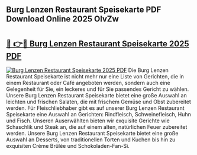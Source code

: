 ## Burg Lenzen Restaurant Speisekarte PDF Download Online 2025 OIvZw

# <h2><a href="http://gc9ohr.nevu.top/?p=Burg+Lenzen+Restaurant+Speisekarte">🔗 👉🔴 Burg Lenzen Restaurant Speisekarte 2025 PDF</a></h2>

[![Burg Lenzen Restaurant Speisekarte 2025 PDF](https://i.imgur.com/dBaPXMq.png)](http://gc9ohr.nevu.top/?p=Burg+Lenzen+Restaurant+Speisekarte)
Die Burg Lenzen Restaurant Speisekarte ist nicht mehr nur eine Liste von Gerichten, die in einem Restaurant oder Café angeboten werden, sondern auch eine Gelegenheit für Sie, ein leckeres und für Sie passendes Gericht zu wählen. Unsere Burg Lenzen Restaurant Speisekarte bietet eine große Auswahl an leichten und frischen Salaten, die mit frischem Gemüse und Obst zubereitet werden. Für Fleischliebhaber gibt es auf unserer Burg Lenzen Restaurant Speisekarte eine Auswahl an Gerichten: Rindfleisch, Schweinefleisch, Huhn und Fisch. Unseren Auserwählten bieten wir exquisite Gerichte wie Schaschlik und Steak an, die auf einem alten, natürlichen Feuer zubereitet werden. Unsere Burg Lenzen Restaurant Speisekarte bietet eine große Auswahl an Desserts, von traditionellen Torten und Kuchen bis hin zu exquisiten Crème Brûlée und Schokoladen-Fan-Si.
